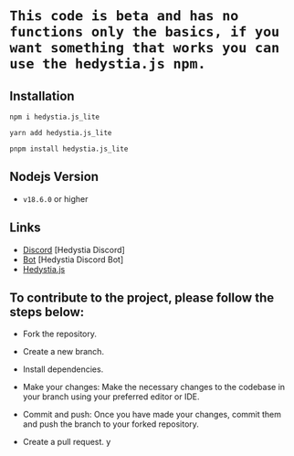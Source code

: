 # `This code is beta and has no functions only the basics, if you want something that works you can use the hedystia.js npm.`

## Installation

```
npm i hedystia.js_lite

yarn add hedystia.js_lite

pnpm install hedystia.js_lite
```

## Nodejs Version

- `v18.6.0` or higher

## Links

- [Discord](https://discord.gg/aXvuUpvRQs) [Hedystia Discord]
- [Bot](https://discord.com/oauth2/authorize?client_id=931228076094930996&permissions=137710923254&scope=bot%20applications.commands) [Hedystia Discord Bot]
- [Hedystia.js](https://docs.hedystia.com/client/start/)

## To contribute to the project, please follow the steps below:

- Fork the repository.

- Create a new branch.

- Install dependencies.

- Make your changes: Make the necessary changes to the codebase in your branch using your preferred editor or IDE.

- Commit and push: Once you have made your changes, commit them and push the branch to your forked repository.

- Create a pull request.
y